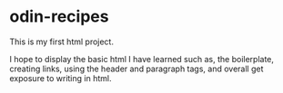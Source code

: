 # odin-recipes
This is my first html project.

I hope to display the basic html I have learned such as, the boilerplate,
creating links, using the header and paragraph tags, and overall get exposure
to writing in html.
